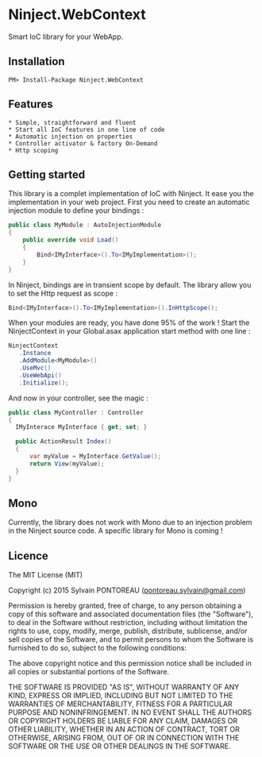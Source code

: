 Ninject.WebContext
=======

Smart IoC library for your WebApp.


## Installation

```
PM> Install-Package Ninject.WebContext
```


## Features

	* Simple, straightforward and fluent
	* Start all IoC features in one line of code
	* Automatic injection on properties
	* Controller activator & factory On-Demand
	* Http scoping


## Getting started

This library is a complet implementation of IoC with Ninject. It ease you the implementation in your web project.
First you need to create an automatic injection module to define your bindings :

```csharp
public class MyModule : AutoInjectionModule
{
	public override void Load()
	{
		Bind<IMyInterface>().To<IMyImplementation>();
	}
}
```

 In Ninject, bindings are in transient scope by default. The library allow you to set the Http request as scope :

 ```csharp
 Bind<IMyInterface>().To<IMyImplementation>().InHttpScope();
 ```

 When your modules are ready, you have done 95% of the work ! Start the NinjectContext in your Global.asax application start method with one line :

 ```csharp
NinjectContext
	.Instance
	.AddModule<MyModule>()
	.UseMvc()
	.UseWebApi()
	.Initialize();
 ```

 And now in your controller, see the magic :

  ```csharp
public class MyController : Controller
{
	IMyInterace MyInterface { get; set; }

	public ActionResult Index()
	{
		var myValue = MyInterface.GetValue();
		return View(myValue);
	}
}
```


## Mono

Currently, the library does not work with Mono due to an injection problem in the Ninject source code. A specific library for Mono is coming !


## Licence

The MIT License (MIT)

Copyright (c) 2015 Sylvain PONTOREAU (pontoreau.sylvain@gmail.com)

Permission is hereby granted, free of charge, to any person obtaining a copy of
this software and associated documentation files (the "Software"), to deal in
the Software without restriction, including without limitation the rights to
use, copy, modify, merge, publish, distribute, sublicense, and/or sell copies of
the Software, and to permit persons to whom the Software is furnished to do so,
subject to the following conditions:

The above copyright notice and this permission notice shall be included in all
copies or substantial portions of the Software.

THE SOFTWARE IS PROVIDED "AS IS", WITHOUT WARRANTY OF ANY KIND, EXPRESS OR
IMPLIED, INCLUDING BUT NOT LIMITED TO THE WARRANTIES OF MERCHANTABILITY, FITNESS
FOR A PARTICULAR PURPOSE AND NONINFRINGEMENT. IN NO EVENT SHALL THE AUTHORS OR
COPYRIGHT HOLDERS BE LIABLE FOR ANY CLAIM, DAMAGES OR OTHER LIABILITY, WHETHER
IN AN ACTION OF CONTRACT, TORT OR OTHERWISE, ARISING FROM, OUT OF OR IN
CONNECTION WITH THE SOFTWARE OR THE USE OR OTHER DEALINGS IN THE SOFTWARE.